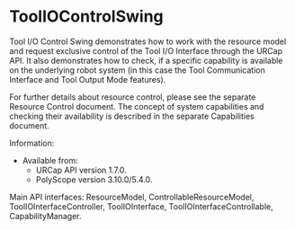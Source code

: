 # ToolIOControlSwing
Tool I/O Control Swing demonstrates how to work with the resource model and request exclusive control of the Tool I/O Interface through the URCap API. It also demonstrates how to check, if a specific capability is available on the underlying robot system (in this case the Tool Communication Interface and Tool Output Mode features).

For further details about resource control, please see the separate Resource Control document. The concept of system capabilities and checking their availability is described in the separate Capabilities document.

Information: 
* Available from:
  * URCap API version 1.7.0.
  * PolyScope version 3.10.0/5.4.0.

Main API interfaces: ResourceModel, ControllableResourceModel, ToolIOInterfaceController, ToolIOInterface, ToolIOInterfaceControllable, CapabilityManager.
